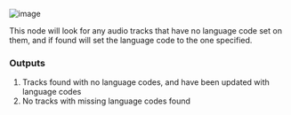 ![image](https://user-images.githubusercontent.com/958400/164949580-2bc10c23-61e8-4f1d-b422-4d68407dc137.png)


This node will look for any audio tracks that have no language code set on them, and if found will set the language code to the one specified.

### Outputs
1. Tracks found with no language codes, and have been updated with language codes
2. No tracks with missing language codes found